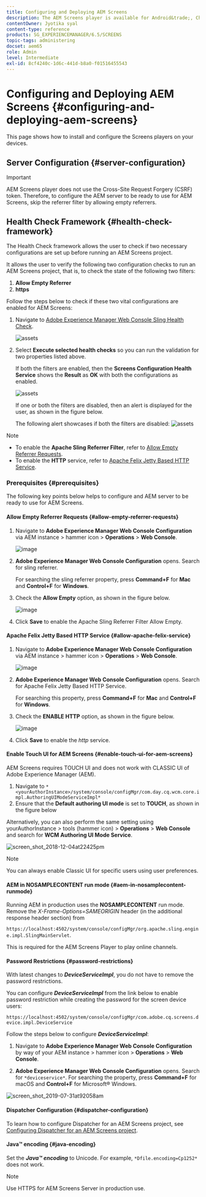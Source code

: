 ```yaml
---
title: Configuring and Deploying AEM Screens
description: The AEM Screens player is available for Android&trade;, Chrome OS, iOS, and Windows. Learn about the configuration and deployment of AEM Screens.
contentOwner: Jyotika syal
content-type: reference
products: SG_EXPERIENCEMANAGER/6.5/SCREENS
topic-tags: administering
docset: aem65
role: Admin
level: Intermediate
exl-id: 8cf4240c-1d6c-441d-b8a0-f01516455543
---
```

# Configuring and Deploying AEM Screens {#configuring-and-deploying-aem-screens}

This page shows how to install and configure the Screens players on your devices.

## Server Configuration {#server-configuration}

>[!IMPORTANT]
>
>AEM Screens player does not use the Cross-Site Request Forgery (CSRF) token. Therefore, to configure the AEM server to be ready to use for AEM Screens, skip the referrer filter by allowing empty referrers.

## Health Check Framework {#health-check-framework}

The Health Check framework allows the user to check if two necessary configurations are set up before running an AEM Screens project. 

It allows the user to verify the following two configuration checks to run an AEM Screens project, that is, to check the state of the following two filters:

1. **Allow Empty Referrer**
2. **https**

Follow the steps below to check if these two vital configurations are enabled for AEM Screens:

1. Navigate to [Adobe Experience Manager Web Console Sling Health Check](http://localhost:4502/system/console/healthcheck?tags=screensconfigs&overrideGlobalTimeout=).

   ![assets](assets/health-check1.png)


2. Select **Execute selected health checks** so you can run the validation for two properties listed above.

   If both the filters are enabled, then the **Screens Configuration Health Service** shows the **Result** as **OK** with both the configurations as enabled.

   ![assets](assets/health-check2.png)

   If one or both the filters are disabled, then an alert is displayed for the user, as shown in the figure below.

   The following alert showcases if both the filters are disabled:
    ![assets](assets/health-check3.png)

>[!NOTE]
>
>* To enable the **Apache Sling Referrer Filter**, refer to [Allow Empty Referrer Requests](/help/user-guide/configuring-screens-introduction.md#allow-empty-referrer-requests).
>* To enable the **HTTP** service, refer to [Apache Felix Jetty Based HTTP Service](/help/user-guide/configuring-screens-introduction.md#allow-apache-felix-service).

### Prerequisites {#prerequisites}

The following key points below helps to configure and AEM server to be ready to use for AEM Screens.

#### Allow Empty Referrer Requests {#allow-empty-referrer-requests}

1. Navigate to **Adobe Experience Manager Web Console Configuration** via AEM instance > hammer icon > **Operations** > **Web Console**.

   ![image](assets/config/empty-ref1.png)

1. **Adobe Experience Manager Web Console Configuration** opens. Search for sling referrer.

   For searching the sling referrer property, press **Command+F** for **Mac** and **Control+F** for **Windows**.

1. Check the **Allow Empty** option, as shown in the figure below.

    ![image](assets/config/empty-ref2.png)
    
1. Click **Save** to enable the Apache Sling Referrer Filter Allow Empty.


#### Apache Felix Jetty Based HTTP Service {#allow-apache-felix-service}

1. Navigate to **Adobe Experience Manager Web Console Configuration** via AEM instance > hammer icon > **Operations** > **Web Console**.

   ![image](assets/config/empty-ref1.png)

1. **Adobe Experience Manager Web Console Configuration** opens. Search for Apache Felix Jetty Based HTTP Service.

   For searching this property, press **Command+F** for **Mac** and **Control+F** for **Windows**.

1. Check the **ENABLE HTTP** option, as shown in the figure below.

   ![image](assets/config/config-1.png)

1. Click **Save** to enable the *http* service.

#### Enable Touch UI for AEM Screens {#enable-touch-ui-for-aem-screens}

AEM Screens requires TOUCH UI and does not work with CLASSIC UI of Adobe Experience Manager (AEM).

1. Navigate to `*<yourAuthorInstance>/system/console/configMgr/com.day.cq.wcm.core.impl.AuthoringUIModeServiceImpl*`
1. Ensure that the **Default authoring UI mode** is set to **TOUCH**, as shown in the figure below

Alternatively, you can also perform the same setting using yourAuthorInstance *>* tools (hammer icon) > **Operations** > **Web Console** and search for **WCM Authoring UI Mode Service**.

![screen_shot_2018-12-04at22425pm](assets/screen_shot_2018-12-04at22425pm.png)

>[!NOTE]
>
>You can always enable Classic UI for specific users using user preferences.

#### AEM in NOSAMPLECONTENT run mode {#aem-in-nosamplecontent-runmode}

Running AEM in production uses the **NOSAMPLECONTENT** run mode. Remove the *X-Frame-Options=SAMEORIGIN* header (in the additional response header section) from

`https://localhost:4502/system/console/configMgr/org.apache.sling.engine.impl.SlingMainServlet`.

This is required for the AEM Screens Player to play online channels.

#### Password Restrictions {#password-restrictions}

With latest changes to ***DeviceServiceImpl***, you do not have to remove the password restrictions.

You can configure ***DeviceServiceImpl*** from the link below to enable password restriction while creating the password for the screen device users:

`https://localhost:4502/system/console/configMgr/com.adobe.cq.screens.device.impl.DeviceService`

Follow the steps below to configure ***DeviceServiceImpl***:

1. Navigate to **Adobe Experience Manager Web Console Configuration** by way of your AEM instance > hammer icon > **Operations** > **Web Console**.

1. **Adobe Experience Manager Web Console Configuration** opens. Search for `*deviceservice*`. For searching the property, press **Command+F** for macOS and **Control+F** for Microsoft&reg; Windows.

![screen_shot_2019-07-31at92058am](assets/screen_shot_2019-07-31at92058am.png)

#### Dispatcher Configuration {#dispatcher-configuration}

To learn how to configure Dispatcher for an AEM Screens project, see [Configuring Dispatcher for an AEM Screens project](dispatcher-configurations-aem-screens.md).

#### Java&trade; encoding {#java-encoding}

Set the ***Java&trade; encoding*** to Unicode. For example, `*Dfile.encoding=Cp1252*` does not work.

>[!NOTE]
>
>Use HTTPS for AEM Screens Server in production use.
